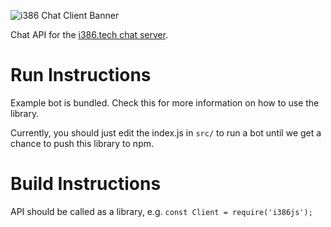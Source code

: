 ![i386 Chat Client Banner](https://github.com/i386chat/i386_chatclient/raw/master/final_banner.png)

Chat API for the [i386.tech chat server](https://chat.i386.tech).

# Run Instructions
Example bot is bundled. Check this for more information on how to use the library.

Currently, you should just edit the index.js in ``src/`` to run a bot until we get a chance to push this library to npm.

# Build Instructions
API should be called as a library, e.g. ``const Client = require('i386js');``


